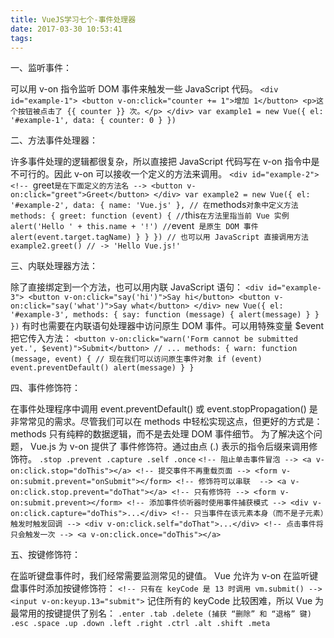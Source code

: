 ```yaml
---
title: VueJS学习七个-事件处理器
date: 2017-03-30 10:53:41
tags:
---
```


一、监听事件：

可以用 v-on 指令监听 DOM 事件来触发一些 JavaScript 代码。
	`<div id="example-1">
	  <button v-on:click="counter += 1">增加 1</button>
	  <p>这个按钮被点击了 {{ counter }} 次。</p>
	</div>
	var example1 = new Vue({
	  el: '#example-1',
	  data: {
	    counter: 0
	  }
	})`


二、方法事件处理器：

许多事件处理的逻辑都很复杂，所以直接把 JavaScript 代码写在 v-on 指令中是不可行的。因此 v-on 可以接收一个定义的方法来调用。
	`<div id="example-2">
	  <!-- `greet` 是在下面定义的方法名 -->
	  <button v-on:click="greet">Greet</button>
	</div>
	var example2 = new Vue({
	  el: '#example-2',
	  data: {
	    name: 'Vue.js'
	  },
	  // 在 `methods` 对象中定义方法
	  methods: {
	    greet: function (event) {
	      // `this` 在方法里指当前 Vue 实例
	      alert('Hello ' + this.name + '!')
	      // `event` 是原生 DOM 事件
	      alert(event.target.tagName)
	    }
	  }
	})
	// 也可以用 JavaScript 直接调用方法
	example2.greet() // -> 'Hello Vue.js!'`


三、内联处理器方法：

除了直接绑定到一个方法，也可以用内联 JavaScript 语句：
	`<div id="example-3">
	  <button v-on:click="say('hi')">Say hi</button>
	  <button v-on:click="say('what')">Say what</button>
	</div>
	new Vue({
	  el: '#example-3',
	  methods: {
	    say: function (message) {
	      alert(message)
	    }
	  }
	})`
有时也需要在内联语句处理器中访问原生 DOM 事件。可以用特殊变量 $event 把它传入方法：
	`<button v-on:click="warn('Form cannot be submitted yet.', $event)">Submit</button>
	// ...
	methods: {
	  warn: function (message, event) {
	    // 现在我们可以访问原生事件对象
	    if (event) event.preventDefault()
	    alert(message)
	  }
	}`


四、事件修饰符：

在事件处理程序中调用 event.preventDefault() 或 event.stopPropagation() 是非常常见的需求。尽管我们可以在 methods 中轻松实现这点，但更好的方式是：methods 只有纯粹的数据逻辑，而不是去处理 DOM 事件细节。
为了解决这个问题， Vue.js 为 v-on 提供了 事件修饰符。通过由点 (.) 表示的指令后缀来调用修饰符。
	`.stop
	.prevent
	.capture
	.self
	.once`
	`<!-- 阻止单击事件冒泡 -->
	<a v-on:click.stop="doThis"></a>
	<!-- 提交事件不再重载页面 -->
	<form v-on:submit.prevent="onSubmit"></form>
	<!-- 修饰符可以串联  -->
	<a v-on:click.stop.prevent="doThat"></a>
	<!-- 只有修饰符 -->
	<form v-on:submit.prevent></form>
	<!-- 添加事件侦听器时使用事件捕获模式 -->
	<div v-on:click.capture="doThis">...</div>
	<!-- 只当事件在该元素本身（而不是子元素）触发时触发回调 -->
	<div v-on:click.self="doThat">...</div>
	<!-- 点击事件将只会触发一次 -->
	<a v-on:click.once="doThis"></a>`


五、按键修饰符：

在监听键盘事件时，我们经常需要监测常见的键值。 Vue 允许为 v-on 在监听键盘事件时添加按键修饰符：
	`<!-- 只有在 keyCode 是 13 时调用 vm.submit() -->
	<input v-on:keyup.13="submit">`
记住所有的 keyCode 比较困难，所以 Vue 为最常用的按键提供了别名：
	`.enter
	.tab
	.delete (捕获 “删除” 和 “退格” 键)
	.esc
	.space
	.up
	.down
	.left
	.right
	.ctrl
	.alt
	.shift
	.meta`

